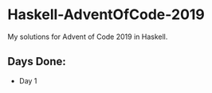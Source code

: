 # Haskell-AdventOfCode-2019

My solutions for Advent of Code 2019 in Haskell.

## Days Done:

* Day 1

